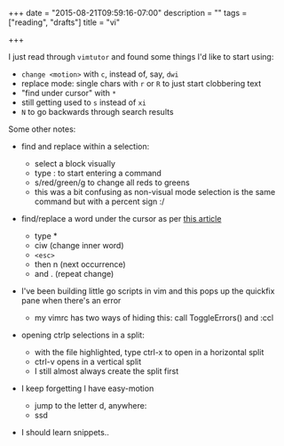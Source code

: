 +++
date = "2015-08-21T09:59:16-07:00"
description = ""
tags = ["reading", "drafts"]
title = "vi"

+++

I just read through `vimtutor` and found some things I'd like to start using:

* `change <motion>` with `c`, instead of, say, `dwi`
* replace mode: single chars with `r` or `R` to just start clobbering text
* "find under cursor" with `*`
* still getting used to `s` instead of `xi`
* `N` to go backwards through search results

Some other notes:

* find and replace within a selection:
  * select a block visually
  * type : to start entering a command
  * s/red/green/g to change all reds to greens
  * this was a bit confusing as non-visual mode selection is the same command but with a percent sign :/

* find/replace a word under the cursor
as per [this article](http://vim.wikia.com/wiki/Search_and_replace_the_word_under_the_cursor)
  * type *
  * ciw (change inner word)
  * `<esc>`
  * then n (next occurrence)
  * and . (repeat change)

* I've been building little go scripts in vim and this pops up the quickfix pane when there's an error
  * my vimrc has two ways of hiding this: call ToggleErrors() and :ccl

* opening ctrlp selections in a split:
  * with the file highlighted, type ctrl-x to open in a horizontal split
  * ctrl-v opens in a vertical split
  * I still almost always create the split first

* I keep forgetting I have easy-motion
  * jump to the letter d, anywhere:
  * <leader>ssd

* I should learn snippets..
